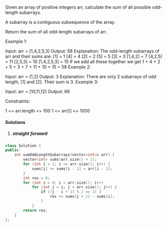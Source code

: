 Given an array of positive integers arr, calculate the sum of all possible odd-length subarrays.

A subarray is a contiguous subsequence of the array.

Return the sum of all odd-length subarrays of arr.

 

Example 1:

Input: arr = [1,4,2,5,3]
Output: 58
Explanation: The odd-length subarrays of arr and their sums are:
[1] = 1
[4] = 4
[2] = 2
[5] = 5
[3] = 3
[1,4,2] = 7
[4,2,5] = 11
[2,5,3] = 10
[1,4,2,5,3] = 15
If we add all these together we get 1 + 4 + 2 + 5 + 3 + 7 + 11 + 10 + 15 = 58
Example 2:

Input: arr = [1,2]
Output: 3
Explanation: There are only 2 subarrays of odd length, [1] and [2]. Their sum is 3.
Example 3:

Input: arr = [10,11,12]
Output: 66
 

Constraints:

1 <= arr.length <= 100
1 <= arr[i] <= 1000

#### Solutions

1. ##### straight forward

```c++
class Solution {
public:
    int sumOddLengthSubarrays(vector<int>& arr) {
        vector<int> sums(arr.size() + 1);
        for (int i = 1; i <= arr.size(); i++) {
            sums[i] += sums[i - 1] + arr[i - 1];
        }
        int res = 0;
        for (int i = 0; i < arr.size(); i++)
            for (int j = i; j < arr.size(); j++) {
                if ((j - i + 1) % 2 == 1) {
                    res += sums[j + 1] - sums[i];
                }
            }
        return res;
    }
};
```